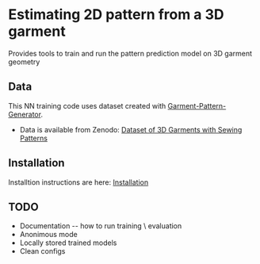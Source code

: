 # Estimating 2D pattern from a 3D garment

Provides tools to train and run the pattern prediction model on 3D garment geometry 

## Data

This NN training code uses dataset created with [Garment-Pattern-Generator](https://github.com/maria-korosteleva/Garment-Pattern-Generator).
* Data is available from Zenodo: [Dataset of 3D Garments with Sewing Patterns
](https://doi.org/10.5281/zenodo.5267549)

## Installation

Installtion instructions are here: [Installation](docs/Installation.md)


## TODO
* Documentation -- how to run training \ evaluation
* Anonimous mode
* Locally stored trained models
* Clean configs